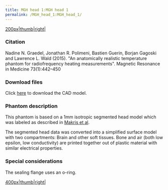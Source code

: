 ```yaml
---
title: MGH head 1:MGH head 1
permalink: /MGH_head_1:MGH_head_1/
---
```


<a href="/File:giorgio_phant.jpg" class="wikilink"
title="200px|thumb|right|">200px|thumb|right|</a>

### Citation

Nadine N. Graedel, Jonathan R. Polimeni, Bastien Guerin, Borjan Gagoski
and Lawrence L. Wald (2015). "An anatomically realistic temperature
phantom for radiofrequency heating measurements". Magnetic Resonance in
Medicine 73(1):442–450

### Download files

Click [here](https://phantoms.martinos.org/images/3/36/MGH_head_1.zip)
to download the CAD model.

### Phantom description

This phantom is based on a 1mm isotropic segmented head model which was
labeled as described in [Makris et
al](http://www.ncbi.nlm.nih.gov/pubmed/18985401).

The segmented head data was converted into a simplified surface model
with two compartments: Brain and other soft tissues. Bone and air (both
low epsilon, low conductivity) are printed together out of plastic
material with similar electrical properties.

### Special considerations

The sealing flange uses an o-ring.

<a href="/File:Phantom_figure_CT_MR.png" class="wikilink"
title="400px|thumb|right|">400px|thumb|right|</a>
